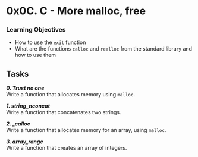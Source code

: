 # 0x0C. C - More malloc, free


### Learning Objectives

- How to use the `exit` function
- What are the functions `calloc` and `realloc` from the standard library and how to use them

## Tasks

_**0. Trust no one**_  
Write a function that allocates memory using `malloc`.  

_**1. string_nconcat**_  
Write a function that concatenates two strings.  

_**2. _calloc**_  
Write a function that allocates memory for an array, using `malloc`.  

_**3. array_range**_  
Write a function that creates an array of integers.  
